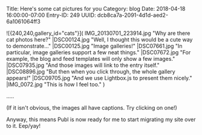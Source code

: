 Title: Here's some cat pictures for you
Category: blog
Date: 2018-04-18 16:00:00-07:00
Entry-ID: 249
UUID: dcb8ca7a-2091-4d1d-aed2-6a1061064ff3

![{240,240,gallery_id="cats"}](
IMG_20130701_223914.jpg "Why are there cat photos here?"
|DSC00124.jpg "Well, I thought this would be a cute way to demonstrate..."
|DSC00125.jpg "Image galleries!"
|DSC07661.jpg "In particular, image galleries support a few neat things."
|DSC07672.jpg "For example, the blog and feed templates will only show a few images."
|DSC07935.jpg "And those images will link to the entry itself."
|DSC08896.jpg "But then when you click through, the whole gallery appears!"
|DSC09705.jpg "And we use Lightbox.js to present them nicely."
|IMG_0072.jpg "This is how I feel too."
)

.....

(If it isn't obvious, the images all have captions. Try clicking on one!)

Anyway, this means Publ is now ready for me to start migrating my site over to
it. Eep/yay!
